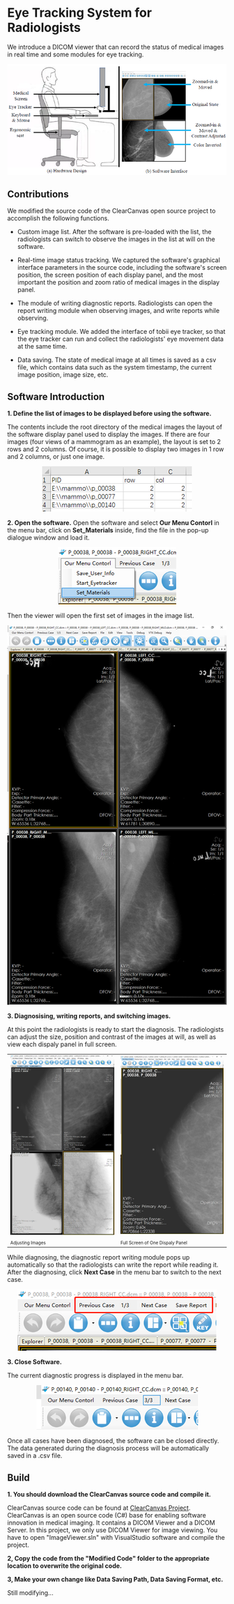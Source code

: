 # Eye Tracking System for Radiologists
We introduce a DICOM viewer that can record the status of medical images in real time and some modules for eye tracking.

<div align="center">
    <img src="/res/ovreall.png">
</div>

## Contributions
We modified the source code of the ClearCanvas open source project to accomplish the following functions.

- Custom image list. After the software is pre-loaded with the list, the radiologists can switch to observe the images in the list at will on the software.

- Real-time image status tracking. We captured the software's graphical interface parameters in the source code, including the software's screen position, the screen position of each display panel, and the most important the position and zoom ratio of medical images in the display panel.

- The module of writing diagnostic reports. Radiologists can open the report writing module when observing images, and write reports while observing.

- Eye tracking module. We added the interface of tobii eye tracker, so that the eye tracker can run and collect the radiologists' eye movement data at the same time.

- Data saving. The state of medical image at all times is saved as a csv file, which contains data such as the system timestamp, the current image position, image size, etc.


## Software Introduction

**1. Define the list of images to be displayed before using the software.**

The contents include the root directory of the medical images the layout of the software display panel used to display the images. If there are four images (four views of a mammogram as an example), the layout is set to 2 rows and 2 columns. Of course, it is possible to display two images in 1 row and 2 columns, or just one image.

<div align="center">
    <img src="/res/image_list.png">
</div>



**2. Open the software.** 
Open the software and select **Our Menu Contorl** in the menu bar, click on **Set_Materials** inside, find the file in the pop-up dialogue window and load it. 

<div align="center">
    <img src="/res/materials_menu.png">
</div>

Then the viewer will open the first set of images in the image list.

<div align="center">
    <img width="600px" src="/res/interface.png">
</div>



**3. Diagnosising, writing reports, and switching images.** 

At this point the radiologists is ready to start the diagnosis. The radiologists can adjust the size, position and contrast of the images at will, as well as view each dispaly panel in full screen.

<table style="width:100%; table-layout:fixed;">
  <tr>
    <td><img width="300px" src="/res/adjust.png"></td>
    <td><img width="300px" src="/res/full_screen.png"></td>
  </tr>
  <tr>
    <td><font size="1">Adjusting Images<font></td>
    <td><font size="1">Full Screen of One Dispaly Panel<font></td>
  </tr>
</table>


While diagnosing, the diagnostic report writing module pops up automatically so that the radiologists can write the report while reading it. After the diagnosing, click **Next Case** in the menu bar to switch to the next case.

<div align="center">
    <img src="/res/top_menu.png">
</div>


**3. Close Software.** 

The current diagnostic progress is displayed in the menu bar. 

<div align="center">
    <img src="/res/progress.png">
</div>


Once all cases have been diagnosed, the software can be closed directly. The data generated during the diagnosis process will be automatically saved in a .csv file.



## Build

**1. You should download the ClearCanvas source code and compile it.**

ClearCanvas source code can be found at [ClearCanvas Project](https://clearcanvas.github.io/).
ClearCanvas is an open source code (C#) base for enabling software innovation in medical imaging. It contains a DICOM Viewer and a DICOM Server. In this project, we only use DICOM Viewer for image viewing. You have to open "ImageViewer.sln" with VisualStudio software and compile the project.


**2, Copy the code from the "Modified Code" folder to the appropriate location to overwrite the original code.**


**3, Make your own change like Data Saving Path, Data Saving Format, etc.**


Still modifying...
